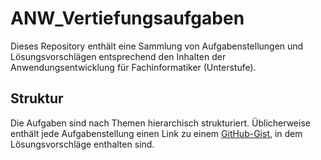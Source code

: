 # ANW_Vertiefungsaufgaben
Dieses Repository enthält eine Sammlung von Aufgabenstellungen und Lösungsvorschlägen entsprechend den Inhalten der Anwendungsentwicklung für Fachinformatiker (Unterstufe).

## Struktur
Die Aufgaben sind nach Themen hierarchisch strukturiert. Üblicherweise enthält jede Aufgabenstellung einen Link zu einem [GitHub-Gist](https://help.github.com/en/articles/about-gists), in dem Lösungsvorschläge enthalten sind.
